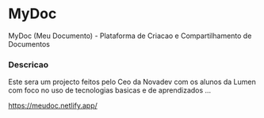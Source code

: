 # MyDoc
MyDoc (Meu Documento) - Plataforma de Criacao e Compartilhamento de Documentos

### Descricao 

Este sera um projecto feitos pelo Ceo da Novadev com os alunos da Lumen 
com foco no uso de tecnologias basicas e de aprendizados ... 


https://meudoc.netlify.app/

